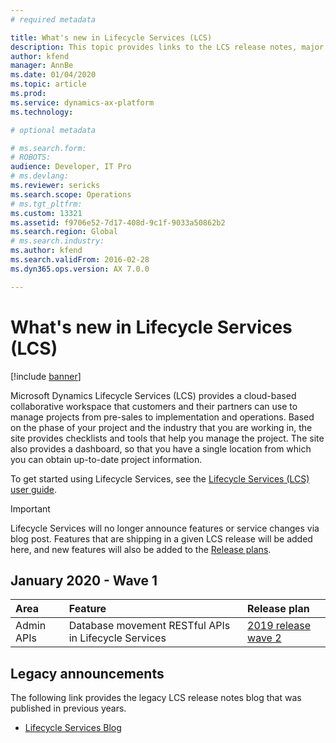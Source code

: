 ```yaml
---
# required metadata

title: What's new in Lifecycle Services (LCS)
description: This topic provides links to the LCS release notes, major announcements, and more. 
author: kfend
manager: AnnBe
ms.date: 01/04/2020
ms.topic: article
ms.prod: 
ms.service: dynamics-ax-platform
ms.technology: 

# optional metadata

# ms.search.form: 
# ROBOTS: 
audience: Developer, IT Pro
# ms.devlang: 
ms.reviewer: sericks
ms.search.scope: Operations
# ms.tgt_pltfrm: 
ms.custom: 13321
ms.assetid: f9706e52-7d17-408d-9c1f-9033a50862b2
ms.search.region: Global
# ms.search.industry: 
ms.author: kfend
ms.search.validFrom: 2016-02-28
ms.dyn365.ops.version: AX 7.0.0

---
```


# What's new in Lifecycle Services (LCS)

[!include [banner](../includes/banner.md)]

Microsoft Dynamics Lifecycle Services (LCS) provides a cloud-based collaborative workspace that customers and their partners can use to manage projects from pre-sales to implementation and operations. Based on the phase of your project and the industry that you are working in, the site provides checklists and tools that help you manage the project. The site also provides a dashboard, so that you have a single location from which you can obtain up-to-date project information. 

To get started using Lifecycle Services, see the [Lifecycle Services (LCS) user guide](lcs-user-guide.md).

> [!IMPORTANT]
> Lifecycle Services will no longer announce features or service changes via blog post.  Features that are shipping in a given LCS release will be added here, and new features will also be added to the [Release plans](https://go.microsoft.com/fwlink/?linkid=2010158).

## January 2020 - Wave 1

| **Area** | **Feature**   | **Release plan**                          |
| :-------------- | :------------ | :--------------------------------------- |
| Admin APIs | Database movement RESTful APIs in Lifecycle Services | [2019 release wave 2](https://docs.microsoft.com/en-us/dynamics365-release-plan/2019wave2/finance-operations-crossapp-capabilities/planned-features#cloud-operations-and-lifecycle-services) |

## Legacy announcements
The following link provides the legacy LCS release notes blog that was published in previous years.

- [Lifecycle Services Blog](https://cloudblogs.microsoft.com/dynamics365/author/lifecycle-services-team/)


